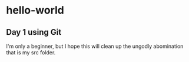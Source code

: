 # hello-world


Day 1 using Git
---------------
I'm only a beginner, but I hope this will clean up the ungodly abomination that is my src folder.
